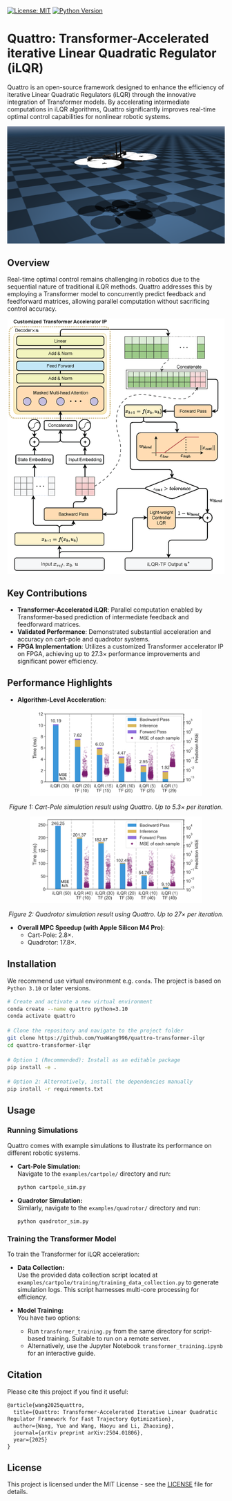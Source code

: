[![License: MIT](https://img.shields.io/badge/License-MIT-yellow.svg)](LICENSE)
[![Python Version](https://img.shields.io/badge/Python-3.10-blue.svg)](https://www.python.org/downloads/release/python-310/)


# Quattro: Transformer-Accelerated iterative Linear Quadratic Regulator (iLQR)

Quattro is an open-source framework designed to enhance the efficiency of iterative Linear Quadratic Regulators (iLQR) through the innovative integration of Transformer models. By accelerating intermediate computations in iLQR algorithms, Quattro significantly improves real-time optimal control capabilities for nonlinear robotic systems.

<div align="center">
  <img src="figures/mujoco_quadrotor.png" alt="Cart-pole and Quadrotor Visualization" style="max-width:100%; height:auto;">
</div>

## Overview

Real-time optimal control remains challenging in robotics due to the sequential nature of traditional iLQR methods. Quattro addresses this by employing a Transformer model to concurrently predict feedback and feedforward matrices, allowing parallel computation without sacrificing control accuracy.

<div align="center">
  <img src="figures/arch-ilqr-tf.png" alt="Architecture Overview" style="max-width:100%; height:auto;">
</div>


## Key Contributions
- **Transformer-Accelerated iLQR**: Parallel computation enabled by Transformer-based prediction of intermediate feedback and feedforward matrices.
- **Validated Performance**: Demonstrated substantial acceleration and accuracy on cart-pole and quadrotor systems.
- **FPGA Implementation**: Utilizes a customized Transformer accelerator IP on FPGA, achieving up to 27.3× performance improvements and significant power efficiency.

## Performance Highlights
- **Algorithm-Level Acceleration**:
<div align="center"> <img src="figures/cartpole_result.png" alt="Cart-Pole Simulation Result" width="400"/> <p><em>Figure 1: Cart-Pole simulation result using Quattro. Up to 5.3× per iteration.</em></p> </div> <div align="center"> <img src="figures/quadrotor_result.png" alt="Quadrotor Simulation Result" width="400"/> <p><em>Figure 2: Quadrotor simulation result using Quattro. Up to 27× per iteration.</em></p> </div>

- **Overall MPC Speedup (with Apple Silicon M4 Pro)**:
  - Cart-Pole: 2.8×.
  - Quadrotor: 17.8×.

## Installation
We recommend use virtual environment e.g. `conda`. The project is based on `Python 3.10` or later versions.

```bash
# Create and activate a new virtual environment
conda create --name quattro python=3.10
conda activate quattro

# Clone the repository and navigate to the project folder
git clone https://github.com/YueWang996/quattro-transformer-ilqr
cd quattro-transformer-ilqr

# Option 1 (Recommended): Install as an editable package
pip install -e .

# Option 2: Alternatively, install the dependencies manually
pip install -r requirements.txt
```


## Usage

### Running Simulations

Quattro comes with example simulations to illustrate its performance on different robotic systems.

- **Cart-Pole Simulation:**  
  Navigate to the `examples/cartpole/` directory and run:

  ```bash
  python cartpole_sim.py
  ```

- **Quadrotor Simulation:**  
  Similarly, navigate to the `examples/quadrotor/` directory and run:

  ```bash
  python quadrotor_sim.py
  ```

### Training the Transformer Model

To train the Transformer for iLQR acceleration:

- **Data Collection:**  
  Use the provided data collection script located at `examples/cartpole/training/training_data_collection.py` to generate simulation logs. This script harnesses multi-core processing for efficiency.

- **Model Training:**  
  You have two options:
  - Run `transformer_training.py` from the same directory for script-based training. Suitable to run on a remote server.
  - Alternatively, use the Jupyter Notebook `transformer_training.ipynb` for an interactive guide.


## Citation
Please cite this project if you find it useful:
```
@article{wang2025quattro,
  title={Quattro: Transformer-Accelerated Iterative Linear Quadratic Regulator Framework for Fast Trajectory Optimization},
  author={Wang, Yue and Wang, Haoyu and Li, Zhaoxing},
  journal={arXiv preprint arXiv:2504.01806},
  year={2025}
}
```

## License
This project is licensed under the MIT License - see the [LICENSE](LICENSE) file for details.

